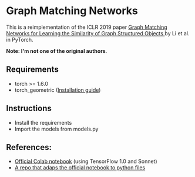 # Graph Matching Networks

This is a reimplementation of the ICLR 2019 paper [Graph Matching Networks for Learning the Similarity of Graph Structured Objects
](https://arxiv.org/abs/1904.12787?source=techstories.org) by Li et al. in PyTorch.

**Note: I'm not one of the original authors**.

## Requirements
- torch >= 1.6.0
- torch_geometric ([Installation guide](https://pytorch-geometric.readthedocs.io/en/latest/notes/installation.html))

## Instructions
- Install the requirements
- Import the models from models.py

## References:
- [Official Colab notebook](https://github.com/deepmind/deepmind-research/tree/master/graph_matching_networks) (using TensorFlow 1.0 and Sonnet)
- [A repo that adaps the official notebook to python files](https://github.com/chang2000/tfGMN)
